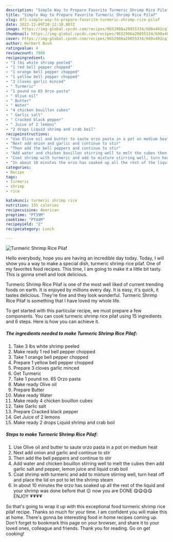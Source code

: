 ```yaml
---
description: "Simple Way to Prepare Favorite Turmeric Shrimp Rice Pilaf"
title: "Simple Way to Prepare Favorite Turmeric Shrimp Rice Pilaf"
slug: 871-simple-way-to-prepare-favorite-turmeric-shrimp-rice-pilaf
date: 2022-12-09T20:12:10.807Z
image: https://img-global.cpcdn.com/recipes/9652986a20055334/680x482cq70/turmeric-shrimp-rice-pilaf-recipe-main-photo.jpg
thumbnail: https://img-global.cpcdn.com/recipes/9652986a20055334/680x482cq70/turmeric-shrimp-rice-pilaf-recipe-main-photo.jpg
cover: https://img-global.cpcdn.com/recipes/9652986a20055334/680x482cq70/turmeric-shrimp-rice-pilaf-recipe-main-photo.jpg
author: Herbert Bush
ratingvalue: 4
reviewcount: 7068
recipeingredient:
- "3 lbs white shrimp peeled"
- "1 red bell pepper chopped"
- "1 orange bell pepper chopped"
- "1 yellow bell pepper chopped"
- "3 cloves garlic minced"
- " Turmeric"
- "1 pound no 65 Orzo pasta"
- " Olive oil"
- " Butter"
- " Water"
- "4 chicken bouillon cubes"
- " Garlic salt"
- " Cracked black pepper"
- " Juice of 2 lemons"
- "2 drops Liquid shrimp and crab boil"
recipeinstructions:
- "Use Olive oil and butter to saute orzo pasta in a pot on medium heat"
- "Next add onion and garlic and continue to stir"
- "Then add the bell peppers and continue to stir"
- "Add water and chicken bouillon stirring well to melt the cubes then add garlic salt and pepper, lemon juice and liquid crab boil"
- "Coat shrimp with turmeric and add to mixture stirring well, turn heat off and place the lid on pot to let the shrimp steam"
- "In about 10 minutes the orzo has soaked up all the rest of the liquid and your shrimp was done before that 😉 now you are DONE 😋😋😋😋 ENJOY 💗💗💗💗"
categories:
- Recipe
tags:
- turmeric
- shrimp
- rice

katakunci: turmeric shrimp rice 
nutrition: 155 calories
recipecuisine: American
preptime: "PT39M"
cooktime: "PT44M"
recipeyield: "2"
recipecategory: Lunch

---
```



![Turmeric Shrimp Rice Pilaf](https://img-global.cpcdn.com/recipes/9652986a20055334/680x482cq70/turmeric-shrimp-rice-pilaf-recipe-main-photo.jpg)

Hello everybody, hope you are having an incredible day today. Today, I will show you a way to make a special dish, turmeric shrimp rice pilaf. One of my favorites food recipes. This time, I am going to make it a little bit tasty. This is gonna smell and look delicious.



Turmeric Shrimp Rice Pilaf is one of the most well liked of current trending foods on earth. It is enjoyed by millions every day. It is easy, it's quick, it tastes delicious. They're fine and they look wonderful. Turmeric Shrimp Rice Pilaf is something that I have loved my whole life.


To get started with this particular recipe, we must prepare a few components. You can cook turmeric shrimp rice pilaf using 15 ingredients and 6 steps. Here is how you can achieve it.

<!--inarticleads1-->

##### The ingredients needed to make Turmeric Shrimp Rice Pilaf:

1. Take 3 lbs white shrimp peeled
1. Make ready 1 red bell pepper chopped
1. Take 1 orange bell pepper chopped
1. Prepare 1 yellow bell pepper chopped
1. Prepare 3 cloves garlic minced
1. Get  Turmeric
1. Take 1 pound no. 65 Orzo pasta
1. Make ready  Olive oil
1. Prepare  Butter
1. Make ready  Water
1. Make ready 4 chicken bouillon cubes
1. Take  Garlic salt
1. Prepare  Cracked black pepper
1. Get  Juice of 2 lemons
1. Make ready 2 drops Liquid shrimp and crab boil




<!--inarticleads2-->

##### Steps to make Turmeric Shrimp Rice Pilaf:

1. Use Olive oil and butter to saute orzo pasta in a pot on medium heat
1. Next add onion and garlic and continue to stir
1. Then add the bell peppers and continue to stir
1. Add water and chicken bouillon stirring well to melt the cubes then add garlic salt and pepper, lemon juice and liquid crab boil
1. Coat shrimp with turmeric and add to mixture stirring well, turn heat off and place the lid on pot to let the shrimp steam
1. In about 10 minutes the orzo has soaked up all the rest of the liquid and your shrimp was done before that 😉 now you are DONE 😋😋😋😋 ENJOY 💗💗💗💗




So that's going to wrap it up with this exceptional food turmeric shrimp rice pilaf recipe. Thanks so much for your time. I am confident you will make this at home. There's gonna be interesting food in home recipes coming up. Don't forget to bookmark this page on your browser, and share it to your loved ones, colleague and friends. Thank you for reading. Go on get cooking!
